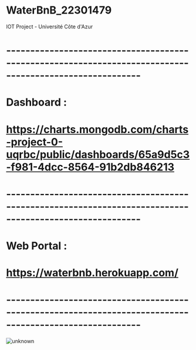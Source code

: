 # WaterBnB_22301479
IOT Project - Université Côte d'Azur

# -------------------------------------------------------------------------------------------------------- #
# Dashboard :                                                                                              #
# https://charts.mongodb.com/charts-project-0-uqrbc/public/dashboards/65a9d5c3-f981-4dcc-8564-91b2db846213 #
# -------------------------------------------------------------------------------------------------------- #
# Web Portal :                                                                                             #
# https://waterbnb.herokuapp.com/                                                                          #
# -------------------------------------------------------------------------------------------------------- #

![unknown](https://github.com/rafaelbenaion/WaterBnB_22301479/assets/12467598/4ac85af6-ed1e-4bfc-9e07-f30ba279aa66)

